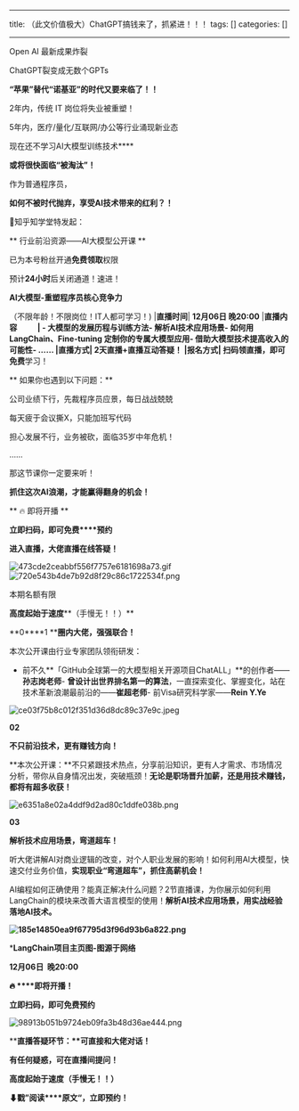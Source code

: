 
--- 
title:  （此文价值极大）ChatGPT搞钱来了，抓紧进！！！ 
tags: []
categories: [] 

---
Open AI 最新成果炸裂

ChatGPT裂变成无数个GPTs

**“苹果”替代“诺基亚”的时代又要来临了！！**

2年内，传统 IT 岗位将失业被重塑！

5年内，医疗/量化/互联网/办公等行业涌现新业态

现在还不学习AI大模型训练技术****

**或将很快面临“被淘汰”！**

作为普通程序员，

**如何不被时代抛弃，享受AI技术带来的红利？！**

📢知乎知学堂特发起：

** 行业前沿资源——AI大模型公开课 **

已为本号粉丝开通**免费领取**权限

预计**24小时**后关闭通道！速进！

**AI大模型-重塑程序员核心竞争力**

（不限年龄！不限岗位！IT人都可学习！)
|**直播时间**| **12月06日 晚20:00**
|**直播内容           **|      - 大模型的发展历程与训练方法- 解析AI技术应用场景- 如何用LangChain、Fine-tuning 定制你的专属大模型应用- 借助大模型技术提高收入的可能性- ……
|**直播方式**| 2天直播+直播互动答疑！
|**报名方式**| 扫码领直播，即可**免费**学习！

** 如果你也遇到以下问题：**

公司业绩下行，先裁程序员应景，每日战战兢兢

每天疲于会议撕X，只能加班写代码

担心发展不行，业务被砍，面临35岁中年危机！

……

那这节课你一定要来听！

**抓住这次AI浪潮，才能赢得翻身的机会！**

** 🔥 即将开播 **

**立即扫码，****即可****免费****预约**

**进入直播，大佬直播在线答疑！**

<img src="https://img-blog.csdnimg.cn/img_convert/473cde2ceabbf556f7757e6181698a73.gif" alt="473cde2ceabbf556f7757e6181698a73.gif">

<img src="https://img-blog.csdnimg.cn/img_convert/720e543b4de7b92d8f29c86c1722534f.png" alt="720e543b4de7b92d8f29c86c1722534f.png">

本期名额有限

**高度起始于速度****（手慢无！！）**

**0****1 ****圈内大佬，强强联合！**

本次公开课由行业专家团队领衔研发：
- 前不久**「GitHub全球第一的大模型相关开源项目ChatALL」**的创作者——**孙志岗老师**- **曾设计出世界排名第一的算法**，一直探索变化、掌握变化，站在技术革新浪潮最前沿的‍‍‍‍‍‍‍‍‍‍‍‍‍‍‍‍‍‍‍‍‍‍‍‍‍‍‍‍‍‍‍‍‍‍‍‍‍‍‍‍‍‍‍‍‍‍‍‍——**崔超老师**- 前Visa研究科学家——**Rein Y.Ye**
<img src="https://img-blog.csdnimg.cn/img_convert/ce03f75b8c012f351d36d8dc89c37e9c.jpeg" alt="ce03f75b8c012f351d36d8dc89c37e9c.jpeg">

**02**

**不只前沿技术，更有赚钱方向！**

**本次公开课：**不只紧跟技术热点，分享前沿知识，更有人才需求、市场情况分析，带你从自身情况出发，突破瓶颈！**无论是职场晋升加薪，还是用技术赚钱，都将有超多收获！**

<img src="https://img-blog.csdnimg.cn/img_convert/e6351a8e02a4ddf9d2ad80c1ddfe038b.png" alt="e6351a8e02a4ddf9d2ad80c1ddfe038b.png">

**03**

**解析技术应用场景，弯道超车！**

听大佬讲解AI对商业逻辑的改变，对个人职业发展的影响！如何利用AI大模型，快速交付业务价值，**<strong>实现职业“****弯道超车”，抓住高薪机会****！**</strong>

AI编程如何正确使用？能真正解决什么问题？2节直播课，为你展示如何利用LangChain的模块来改善大语言模型的使用！**<strong>解析AI技术应用场景，用实战经验落地AI技术。**</strong>

**<img src="https://img-blog.csdnimg.cn/img_convert/185e14850ea9f67795d3f96d93b6a822.png" alt="185e14850ea9f67795d3f96d93b6a822.png">**

***LangChain项目主页图-图源于网络**

**<strong>12月06日  晚20:00**</strong>

**🔥 ****<strong>即将开播！**</strong>

**<strong>立即扫码，即可**</strong>**<strong>免费**</strong>**<strong>预约**</strong>

<img src="https://img-blog.csdnimg.cn/img_convert/98913b051b9724eb09fa3b48d36ae444.png" alt="98913b051b9724eb09fa3b48d36ae444.png">

**<strong>直播答疑环节：**可直接和大佬对话！</strong>

**有任何疑惑，可在直播间提问！**

**高度起始于速度（手慢无！！）**

**<strong>⬇戳”阅读****原文“，立即预约！**</strong>
